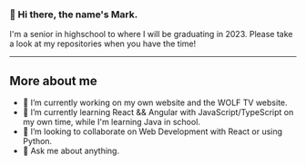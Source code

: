 ### 👋 Hi there, the name's Mark.
I'm a senior in highschool to where I will be graduating in 2023. Please take a look at my repositories when you have the time!

---
## More about me
- 🔭 I’m currently working on my own website and the WOLF TV website.
- 🌱 I’m currently learning React && Angular with JavaScript/TypeScript on my own time, while I'm learning Java in school.
- 👯 I’m looking to collaborate on Web Development with React or using Python.
- 💬 Ask me about anything.
